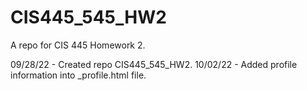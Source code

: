 # CIS445_545_HW2
A repo for CIS 445 Homework 2.

09/28/22 - Created repo CIS445_545_HW2.
10/02/22 - Added profile information into <RylieForester>_profile.html file. 
